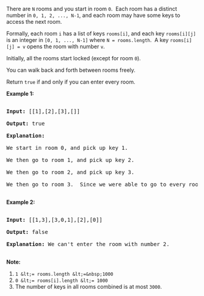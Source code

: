There are `` N `` rooms and you start in room `` 0 ``.&nbsp; Each room has a distinct number in `` 0, 1, 2, ..., N-1 ``, and each room may have&nbsp;some keys to access the next room.&nbsp;

Formally, each room `` i ``&nbsp;has a list of keys `` rooms[i] ``, and each key `` rooms[i][j] `` is an integer in `` [0, 1, ..., N-1] `` where `` N = rooms.length ``.&nbsp; A key `` rooms[i][j] = v ``&nbsp;opens the room with number `` v ``.

Initially, all the rooms start locked (except for room `` 0 ``).&nbsp;

You can walk back and forth between rooms freely.

Return `` true ``&nbsp;if and only if you can enter&nbsp;every room.

__Example 1:__

<pre>
<strong>Input: </strong>[[1],[2],[3],[]]
<strong>Output: </strong>true
<strong>Explanation:  </strong>
We start in room 0, and pick up key 1.
We then go to room 1, and pick up key 2.
We then go to room 2, and pick up key 3.
We then go to room 3.  Since we were able to go to every room, we return true.
</pre>

__Example 2:__

<pre>
<strong>Input: </strong>[[1,3],[3,0,1],[2],[0]]
<strong>Output: </strong>false
<strong>Explanation: </strong>We can't enter the room with number 2.
</pre>

__Note:__

1.   `` 1 &lt;= rooms.length &lt;=&nbsp;1000 ``
2.   `` 0 &lt;= rooms[i].length &lt;= 1000 ``
3.   The number of keys in all rooms combined is at most&nbsp;`` 3000 ``.
